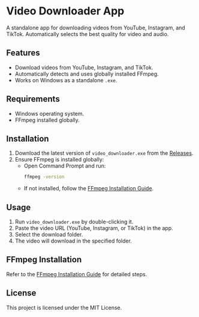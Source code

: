 # Video Downloader App

A standalone app for downloading videos from YouTube, Instagram, and TikTok. Automatically selects the best quality for video and audio.

## Features
- Download videos from YouTube, Instagram, and TikTok.
- Automatically detects and uses globally installed FFmpeg.
- Works on Windows as a standalone `.exe`.

## Requirements
- Windows operating system.
- FFmpeg installed globally.

## Installation
1. Download the latest version of `video_downloader.exe` from the [Releases](https://github.com/your-username/video-downloader/releases).
2. Ensure FFmpeg is installed globally:
   - Open Command Prompt and run:
     ```bash
     ffmpeg -version
     ```
   - If not installed, follow the [FFmpeg Installation Guide](ffmpeg-guide.md).

## Usage
1. Run `video_downloader.exe` by double-clicking it.
2. Paste the video URL (YouTube, Instagram, or TikTok) in the app.
3. Select the download folder.
4. The video will download in the specified folder.

## FFmpeg Installation
Refer to the [FFmpeg Installation Guide](ffmpeg-guide.md) for detailed steps.

## License
This project is licensed under the MIT License.
